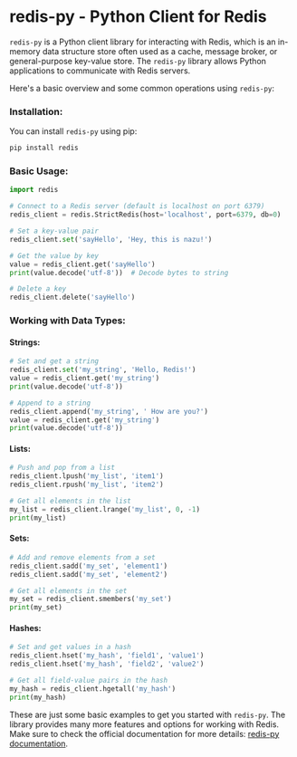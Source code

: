 # redis-py - Python Client for Redis

`redis-py` is a Python client library for interacting with Redis, which is an in-memory data structure store often used as a cache, message broker, or general-purpose key-value store. The `redis-py` library allows Python applications to communicate with Redis servers.

Here's a basic overview and some common operations using `redis-py`:

### Installation:

You can install `redis-py` using pip:

```bash
pip install redis
```

### Basic Usage:

```python
import redis

# Connect to a Redis server (default is localhost on port 6379)
redis_client = redis.StrictRedis(host='localhost', port=6379, db=0)

# Set a key-value pair
redis_client.set('sayHello', 'Hey, this is nazu!')

# Get the value by key
value = redis_client.get('sayHello')
print(value.decode('utf-8'))  # Decode bytes to string

# Delete a key
redis_client.delete('sayHello')
```

### Working with Data Types:

#### Strings:

```python
# Set and get a string
redis_client.set('my_string', 'Hello, Redis!')
value = redis_client.get('my_string')
print(value.decode('utf-8'))

# Append to a string
redis_client.append('my_string', ' How are you?')
value = redis_client.get('my_string')
print(value.decode('utf-8'))
```

#### Lists:

```python
# Push and pop from a list
redis_client.lpush('my_list', 'item1')
redis_client.rpush('my_list', 'item2')

# Get all elements in the list
my_list = redis_client.lrange('my_list', 0, -1)
print(my_list)
```

#### Sets:

```python
# Add and remove elements from a set
redis_client.sadd('my_set', 'element1')
redis_client.sadd('my_set', 'element2')

# Get all elements in the set
my_set = redis_client.smembers('my_set')
print(my_set)
```

#### Hashes:

```python
# Set and get values in a hash
redis_client.hset('my_hash', 'field1', 'value1')
redis_client.hset('my_hash', 'field2', 'value2')

# Get all field-value pairs in the hash
my_hash = redis_client.hgetall('my_hash')
print(my_hash)
```

These are just some basic examples to get you started with `redis-py`. The library provides many more features and options for working with Redis. Make sure to check the official documentation for more details: [redis-py documentation](https://redis-py.readthedocs.io/).
